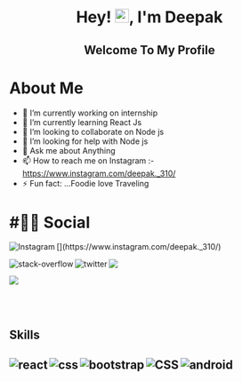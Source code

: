 
<h1 align="center">Hey! <img src="https://media.giphy.com/media/hvRJCLFzcasrR4ia7z/giphy.gif" width="25px">, I'm Deepak</h1>

<h2 align="center" style="color:'green'"> Welcome To My Profile </h2>

<h1> About Me</h1>

- 🔭 I’m currently working on internship 
- 🌱 I’m currently learning React Js
- 👯 I’m looking to collaborate on Node js
- 🤔 I’m looking for help with Node js
- 💬 Ask me about Anything 
- 📫 How to reach me on Instagram :-https://www.instagram.com/deepak._310/
- ⚡ Fun fact: ...Foodie love Traveling 

<h1 color="red">#👨👩 Social</h1>
[<img align="left" alt="Instagram" src="https://img.shields.io/badge/Instagram-E4405F?style=for-the-badge&logo=instagram&logoColor=white" />](https://www.instagram.com/deepak._310/)

[<img align="left" alt="stack-overflow" src="https://img.shields.io/badge/stack%20overflow-FE7A16?logo=stack-overflow&logoColor=white&style=for-the-badge" />](https://stackoverflow.com/users/17017988/deepak-chouhan?tab=profile)

[<img align="left" alt="twitter" src="https://img.shields.io/badge/twitter%20-blue?logo=twitter&logoColor=white&style=for-the-badge" />](https://twitter.com/Deepakc29950015)

[<img src="https://img.shields.io/badge/Gmail-D14836?style=for-the-badge&logo=gmail&logoColor=white" />]()

[<img src="https://img.shields.io/badge/LinkedIn-0077B5?style=for-the-badge&logo=linkedin&logoColor=white" />](https://www.linkedin.com/in/deepak-chouhan-a12ab11bb/)

<br>
<br>
<h2 color="green"> Skills <h2>
<div style="display:flex">
<img align="left" alt="react" src="https://img.shields.io/badge/react%20-%2320232a.svg?&style=for-the-badge&logo=react&logoColor=%2361DAFB" />
<img align="left" alt="css" src="https://img.shields.io/badge/css3-%231572B6.svg?style=for-the-badge&logo=css3&logoColor=white" />
<img align="left" alt="bootstrap" src="https://img.shields.io/badge/bootstrap-%23563D7C.svg?style=for-the-badge&logo=bootstrap&logoColor=white" />
<img align="left" alt="CSS" src="https://img.shields.io/badge/html5-%23E34F26.svg?style=for-the-badge&logo=html5&logoColor=white" />
<img align="left" alt="android" src="https://img.shields.io/badge/javascript-%23323330.svg?style=for-the-badge&logo=javascript&logoColor=%23F7DF1E" />
  </div>
<br>
<br>




